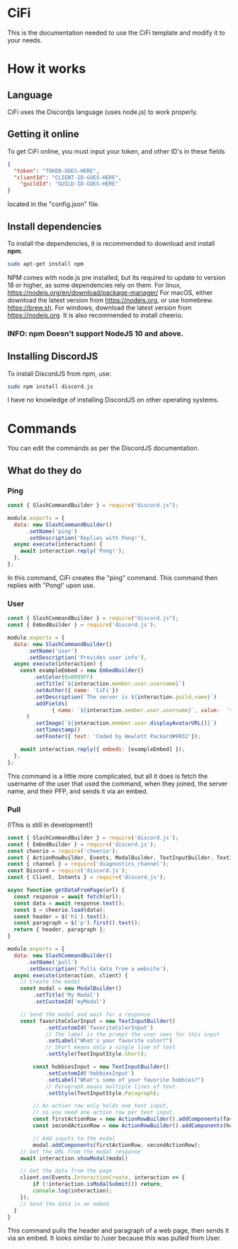 # CiFi
This is the documentation needed to use the CiFi template and modify it to your needs.
# How it works
## Language
CiFi uses the Discordjs language (uses node.js) to work properly.
## Getting it online
To get CiFi online, you must input your token, and other ID's in these fields

```json
{
  "token": "TOKEN-GOES-HERE",
  "clientId": "CLIENT-ID-GOES-HERE",
	"guildId": "GUILD-ID-GOES-HERE"
}
```
located in the "config.json" file.
## Install dependencies
To install the dependencies, it is recommended to download and install **npm**.
```bash
sudo apt-get install npm
```
NPM comes with node.js pre installed, but its required to update to version 18 or higher, as some dependencies rely on them. 
For linux, https://nodejs.org/en/download/package-manager/
For macOS, either download the latest version from https://nodejs.org, or use homebrew. https://brew.sh.
For windows, download the latest version from https://nodejs.org.
It is also recommended to install cheerio.
### INFO: npm Doesn't support NodeJS 10 and above.
## Installing DiscordJS
To install DiscordJS from npm, use:
```bash
sudo npm install discord.js
```
I have no knowledge of installing DiscordJS on other operating systems.
# Commands
You can edit the commands as per the DiscordJS documentation.
## What do they do
### Ping
```js
const { SlashCommandBuilder } = require("discord.js");

module.exports = {
  data: new SlashCommandBuilder()
      .setName('ping')
      .setDescription('Replies with Pong!'),
  async execute(interaction) {
    await interaction.reply('Pong!');
  },
};
```
In this command, CiFi creates the "ping" command. This command then replies with "Pong!' upon use.
### User
```js
const { SlashCommandBuilder } = require("discord.js");
const { EmbedBuilder } = require('discord.js');

module.exports = {
  data: new SlashCommandBuilder()
      .setName('user')
      .setDescription('Provides user info'),
  async execute(interaction) {
    const exampleEmbed = new EmbedBuilder()
	    .setColor(0x0099FF)
	    .setTitle(`${interaction.member.user.username}`)
	    .setAuthor({ name: 'CiFi'})
	    .setDescription(`The server is ${interaction.guild.name}`)
	    .addFields(
		      { name: `${interaction.member.user.username}`, value:  `${interaction.member.user.username} Joined on ${new Date(interaction.member.joinedAt).toUTCString()}` },
      )
	    .setImage(`${interaction.member.user.displayAvatarURL()}`)
	    .setTimestamp()
	    .setFooter({ text: 'Coded by Hewlett Packard#9932'});

    await interaction.reply({ embeds: [exampleEmbed] });
  },
};
```
This command is a little more complicated, but all it does is fetch the username of the user that used the command, when they joined, the server name, and their PFP, and sends it via an embed.
### Pull
(!This is still in development!)
```js
const { SlashCommandBuilder } = require('discord.js');
const { EmbedBuilder } = require('discord.js');
const cheerio = require('cheerio');
const { ActionRowBuilder, Events, ModalBuilder, TextInputBuilder, TextInputStyle } = require('discord.js');
const { channel } = require('diagnostics_channel');
const Discord = require('discord.js');
const { Client, Intents } = require('discord.js');

async function getDataFromPage(url) {
  const response = await fetch(url);
  const data = await response.text();
  const $ = cheerio.load(data);
  const header = $('h1').text();
  const paragraph = $('p').first().text();
  return { header, paragraph };
}

module.exports = {
  data: new SlashCommandBuilder()
      .setName('pull')
      .setDescription('Pulls data from a website'),
  async execute(interaction, client) {
    // Create the modal
    const modal = new ModalBuilder()
  		.setTitle('My Modal')
  		.setCustomId('myModal')

    // Send the modal and wait for a response
    const favoriteColorInput = new TextInputBuilder()
			.setCustomId('favoriteColorInput')
		    // The label is the prompt the user sees for this input
			.setLabel("What's your favorite color?")
		    // Short means only a single line of text
			.setStyle(TextInputStyle.Short);

		const hobbiesInput = new TextInputBuilder()
			.setCustomId('hobbiesInput')
			.setLabel("What's some of your favorite hobbies?")
		    // Paragraph means multiple lines of text.
			.setStyle(TextInputStyle.Paragraph);

		// An action row only holds one text input,
		// so you need one action row per text input.
		const firstActionRow = new ActionRowBuilder().addComponents(favoriteColorInput);
		const secondActionRow = new ActionRowBuilder().addComponents(hobbiesInput);

		// Add inputs to the modal
		modal.addComponents(firstActionRow, secondActionRow);
    // Get the URL from the modal response
    await interaction.showModal(modal)

    // Get the data from the page
	client.on(Events.InteractionCreate, interaction => {
		if (!interaction.isModalSubmit()) return;
		console.log(interaction);
	});
    // Send the data in an embed
  }
}
```
This command pulls the header and paragraph of a web page, then sends it via an embed. It looks similar to /user because this was pulled from User.
